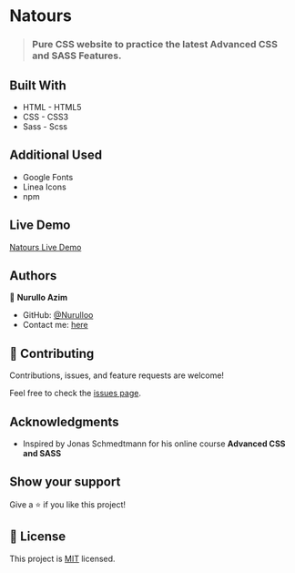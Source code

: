 # Natours

> ### Pure CSS website to practice the latest **Advanced CSS and SASS Features**.

## Built With

- HTML - HTML5
- CSS - CSS3
- Sass - Scss

## Additional Used

- Google Fonts
- Linea Icons
- npm

## Live Demo

[Natours Live Demo](https://nurulloo.github.io/natours_portfolio/)

## Authors

👤 **Nurullo Azim**

- GitHub: [@Nurulloo](https://github.com/Nurulloo)
- Contact me: [here](mailto:sherlockddr4@gmail.com)

## 🤝 Contributing

Contributions, issues, and feature requests are welcome!

Feel free to check the [issues page](../../issues/).

## Acknowledgments

- Inspired by Jonas Schmedtmann for his online course **Advanced CSS and SASS**

## Show your support

Give a ⭐️ if you like this project!

## 📝 License

This project is [MIT](./MIT.md) licensed.
